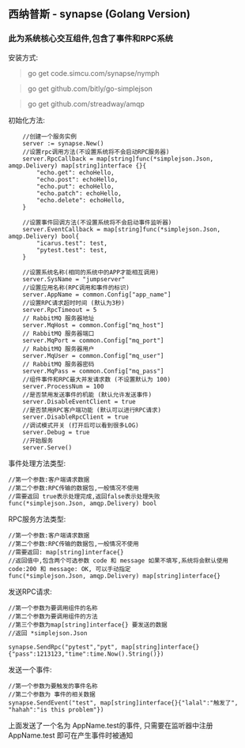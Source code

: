## 西纳普斯 - synapse (Golang Version)

### 此为系统核心交互组件,包含了事件和RPC系统

安装方式:

> go get code.simcu.com/synapse/nymph

> go get github.com/bitly/go-simplejson

> go get github.com/streadway/amqp

初始化方法:
```golang
    //创建一个服务实例
    server := synapse.New()
	//设置rpc调用方法(不设置系统将不会启动RPC服务器)
	server.RpcCallback = map[string]func(*simplejson.Json, amqp.Delivery) map[string]interface {}{
		"echo.get": echoHello,
		"echo.post": echoHello,
		"echo.put": echoHello,
		"echo.patch": echoHello,
		"echo.delete": echoHello,
	}

	//设置事件回调方法(不设置系统将不会启动事件监听器)
	server.EventCallback = map[string]func(*simplejson.Json, amqp.Delivery) bool{
		"icarus.test": test,
		"pytest.test": test,
	}
	
	//设置系统名称(相同的系统中的APP才能相互调用)
	server.SysName = "jumpserver"
	//设置应用名称(RPC调用和事件的标识)
	server.AppName = common.Config["app_name"]
	//设置RPC请求超时时间 (默认为3秒)
	server.RpcTimeout = 5
	// RabbitMQ 服务器地址
	server.MqHost = common.Config["mq_host"]
	// RabbitMQ 服务器端口
	server.MqPort = common.Config["mq_port"]
	// RabbitMQ 服务器用户
	server.MqUser = common.Config["mq_user"]
	// RabbitMQ 服务器密码
	server.MqPass = common.Config["mq_pass"]
	//组件事件和RPC最大并发请求数 (不设置默认为 100)
	server.ProcessNum = 100
	//是否禁用发送事件的机能 (默认允许发送事件)
	server.DisableEventClient = true
	//是否禁用RPC客户端功能 (默认可以进行RPC请求)
	server.DisableRpcClient = true
	//调试模式开关 (打开后可以看到很多LOG)
	server.Debug = true
	//开始服务
	server.Serve()
```

事件处理方法类型:
```golang
//第一个参数:客户端请求数据
//第二个参数:RPC传输的数据包,一般情况不使用
//需要返回 true表示处理完成,返回false表示处理失败
func(*simplejson.Json, amqp.Delivery) bool
```

RPC服务方法类型:
```golang
//第一个参数:客户端请求数据
//第二个参数:RPC传输的数据包,一般情况不使用
//需要返回: map[string]interface{}
//返回值中,包含两个可选参数 code 和 message 如果不填写,系统将会默认使用 code:200 和 message: OK, 可以手动指定
func(*simplejson.Json, amqp.Delivery) map[string]interface{}
```

发送RPC请求:
```golang
//第一个参数为要调用组件的名称
//第二个参数为要调用组件的方法
//第三个参数为map[string]interface{} 要发送的数据
//返回 *simplejson.Json

synapse.SendRpc("pytest","pyt", map[string]interface{}{"pass":1213123,"time":time.Now().String()})
```

发送一个事件:
```golang
//第一个参数为要触发的事件名称 
//第二个参数为 事件的相关数据
synapse.SendEvent("test", map[string]interface{}{"lalal":"触发了", "hahah":"is this problem"})
```
上面发送了一个名为 AppName.test的事件, 只需要在监听器中注册 AppName.test 即可在产生事件时被通知